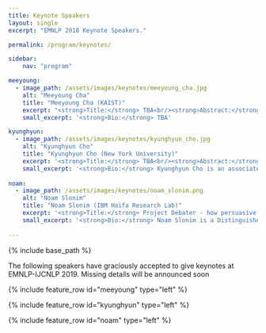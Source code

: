 ```yaml
---
title: Keynote Speakers
layout: single
excerpt: "EMNLP 2018 Keynote Speakers."

permalink: /program/keynotes/

sidebar: 
    nav: "program"

meeyoung:
  - image_path: /assets/images/keynotes/meeyoung_cha.jpg
    alt: "Meeyoung Cha"
    title: "Meeyoung Cha (KAIST)"
    excerpt: "<strong>Title:</strong> TBA<br/><strong>Abstract:</strong> TBA"
    small_excerpt: '<strong>Bio:</strong> TBA'

kyunghyun:
  - image_path: /assets/images/keynotes/kyunghyun_cho.jpg
    alt: "Kyunghyun Cho"
    title: "Kyunghyun Cho (New York University)"
    excerpt: '<strong>Title:</strong> TBA<br/><strong>Abstract:</strong> TBA'
    small_excerpt: '<strong>Bio:</strong> Kyunghyun Cho is an associate professor of computer science and data science at New York University and a research scientist at Facebook AI Research. He was a postdoctoral fellow at University of Montreal until summer 2015 under the supervision of Prof. Yoshua Bengio, and received PhD and MSc degrees from Aalto University early 2014 under the supervision of Prof. Juha Karhunen, Dr. Tapani Raiko and Dr. Alexander Ilin. He tries his best to find a balance among machine learning, natural language processing, and life, but almost always fails to do so.'
    
noam:
  - image_path: /assets/images/keynotes/noam_slonim.png
    alt: "Noam Slonim"
    title: "Noam Slonim (IBM Haifa Research Lab)"
    excerpt: '<strong>Title:</strong> Project Debater - how persuasive can a computer be?<br/><strong>Abstract:</strong> Project Debater is the first AI system that can meaningfully debate a human opponent. The system, an IBM Grand Challenge, is designed to build coherent, convincing speeches on its own, as well as provide rebuttals to the opponent's main arguments. In February 2019, Project Debater competed against Harish Natarajan, who holds the world record for most debate victories, in an event held in San Francisco that was broadcasted live world-wide. In this talk I will tell the story of Project Debater, from conception to a climatic final event, describe its underlying technology, and discuss how it can be leveraged for advancing decision making and critical thinking.'
    small_excerpt: '<strong>Bio:</strong> Noam Slonim is a Distinguished Engineer at IBM Research AI. He received his doctorate from the Interdisciplinary Center for Neural Computation at the Hebrew University and held a post-doc position at the Genomics Institute at Princeton University. During his PhD, Noam received the best paper award in UAI and ECIR, and the best presentation award at SIGIR. Noam joined the IBM Haifa Research Lab in 2007, and in 2011 he proposed to develop Project Debater. He has been serving as the Principal Investigator of the project since then. Noam published around 60 peer reviewed articles, focusing on the last few years on advancing the emerging field of Computational Argumentation. Finally, Noam used to have a secondary career as a TV script writer. Coincidentally, or not, in a sitcom he co-created back in 1998, the last episode was focused on competitive debates.'
    
---
```

{% include base_path %}

The following speakers have graciously accepted to give keynotes at EMNLP-IJCNLP 2019. Missing details will be announced soon

{% include feature_row id="meeyoung" type="left" %}

{% include feature_row id="kyunghyun" type="left" %}

{% include feature_row id="noam" type="left" %}


